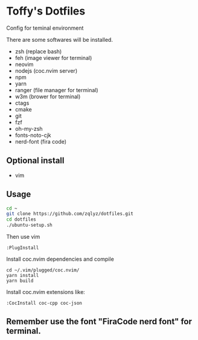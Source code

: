# Toffy's Dotfiles
Config for teminal environment

There are some softwares will be installed.
* zsh (replace bash)
* feh (image viewer for terminal)
* neovim
* nodejs (coc.nvim server)
* npm
* yarn
* ranger (file manager for terminal)
* w3m (brower for terminal)
* ctags
* cmake
* git
* fzf
* oh-my-zsh
* fonts-noto-cjk
* nerd-font (fira code)

## Optional install
* vim

## Usage
```bash
cd ~
git clone https://github.com/zqlyz/dotfiles.git
cd dotfiles
./ubuntu-setup.sh
```
Then use vim
```
:PlugInstall
```
Install coc.nvim dependencies and compile
```
cd ~/.vim/plugged/coc.nvim/
yarn install
yarn build
```
Install coc.nvim extensions like:
```
:CocInstall coc-cpp coc-json
```
## Remember use the font "FiraCode nerd font" for terminal.
